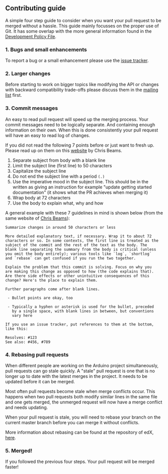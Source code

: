 ## Contributing guide
A simple four step guide to consider when you want your pull request to be merged without a hassle. This guide mainly focusses on the proper use of Git. It has some overlap with the more general information found in the [Development Policy File](https://github.com/arduino/Arduino/wiki/Development-Policy).

### 1. Bugs and small enhancements
To report a bug or a small enhancement please use the [issue tracker](http://github.com/arduino/Arduino/issues).

### 2. Larger changes
Before starting to work on bigger topics like modifying the API or changes with backward compatibility trade-offs please discuss them in the [mailing list](https://groups.google.com/a/arduino.cc/forum/#!forum/developers) first.  

### 3. Commit messages
An easy to read pull request will speed up the merging process. Your commit messages need to be logically separate. And containing enough information on their own. When this is done consistently your pull request will have an easy to read log of changes.

If you did not read the following 7 points before or just want to fresh up. Please read up on them on this [website](https://chris.beams.io/posts/git-commit) by Chris Beams.

1. Separate subject from body with a blank line
2. Limit the subject line (first line) to 50 characters
3. Capitalize the subject line
4. Do not end the subject line with a period `(.)`
5. Use the imperative mood in the subject line.
This should be in the written as giving an instruction for example "update getting started documentation" (it shows what the PR achieves when merging it)
6. Wrap body at 72 characters
7. Use the body to explain what, why and how

A general example with these 7 guidelines in mind is shown below (from the same website of [Chris Beams](https://chris.beams.io/posts/git-commit)):
```
Summarize changes in around 50 characters or less

More detailed explanatory text, if necessary. Wrap it to about 72
characters or so. In some contexts, the first line is treated as the
subject of the commit and the rest of the text as the body. The
blank line separating the summary from the body is critical (unless
you omit the body entirely); various tools like `log`, `shortlog`
and `rebase` can get confused if you run the two together.

Explain the problem that this commit is solving. Focus on why you
are making this change as opposed to how (the code explains that).
Are there side effects or other unintuitive consequences of this
change? Here's the place to explain them.

Further paragraphs come after blank lines.

 - Bullet points are okay, too

 - Typically a hyphen or asterisk is used for the bullet, preceded
   by a single space, with blank lines in between, but conventions
   vary here

If you use an issue tracker, put references to them at the bottom,
like this:

Resolves: #123
See also: #456, #789
```

### 4. Rebasing pull requests
When different people are working on the Arduino project simultaneously, pull requests can go stale quickly. A "stale" pull request is one that is no longer up to date with the latest merges in the project. It needs to be updated before it can be merged.

Most often pull requests become stale when merge conflicts occur. This happens when two pull requests both modify similar lines in the same file and one gets merged, the unmerged request will now have a merge conflict and needs updating.

When your pull request is stale, you will need to rebase your branch on the current master branch before you can merge it without conflicts.

More information about rebasing can be found at the repository of edX, [here](https://github.com/edx/edx-platform/wiki/How-to-Rebase-a-Pull-Request).

### 5. Merged!
If you followed the previous four steps. Your pull request will be merged faster!
